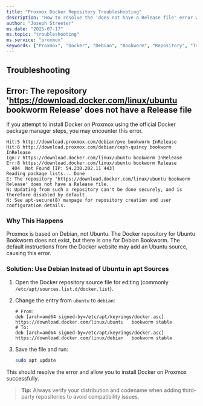 ```yaml
---
title: "Proxmox Docker Repository Troubleshooting"
description: "How to resolve the 'does not have a Release file' error when installing Docker on Proxmox (Debian Bookworm)."
author: "Joseph Streeter"
ms.date: "2025-07-17"
ms.topic: "troubleshooting"
ms.service: "proxmox"
keywords: ["Proxmox", "Docker", "Debian", "Bookworm", "Repository", "Troubleshooting"]
---
```


## Troubleshooting

## Error: The repository '<https://download.docker.com/linux/ubuntu> bookworm Release' does not have a Release file

If you attempt to install Docker on Proxmox using the official Docker package manager steps, you may encounter this error.

```terminal
Hit:5 http://download.proxmox.com/debian/pve bookworm InRelease
Hit:6 http://download.proxmox.com/debian/ceph-quincy bookworm InRelease
Ign:7 https://download.docker.com/linux/ubuntu bookworm InRelease
Err:8 https://download.docker.com/linux/ubuntu bookworm Release
  404  Not Found [IP: 54.230.202.11 443]
Reading package lists... Done
E: The repository 'https://download.docker.com/linux/ubuntu bookworm Release' does not have a Release file.
N: Updating from such a repository can't be done securely, and is therefore disabled by default.
N: See apt-secure(8) manpage for repository creation and user configuration details.
```

### Why This Happens

Proxmox is based on Debian, not Ubuntu. The Docker repository for Ubuntu Bookworm does not exist, but there is one for Debian Bookworm. The default instructions from the Docker website may add an Ubuntu source, causing this error.

### Solution: Use Debian Instead of Ubuntu in apt Sources

1. Open the Docker repository source file for editing (commonly `/etc/apt/sources.list.d/docker.list`).
2. Change the entry from `ubuntu` to `debian`:

    ```text
    # From:
    deb [arch=amd64 signed-by=/etc/apt/keyrings/docker.asc] https://download.docker.com/linux/ubuntu   bookworm stable
    # To:
    deb [arch=amd64 signed-by=/etc/apt/keyrings/docker.asc] https://download.docker.com/linux/debian   bookworm stable
    ```

3. Save the file and run:

    ```bash
    sudo apt update
    ```

This should resolve the error and allow you to install Docker on Proxmox successfully.

> **Tip:** Always verify your distribution and codename when adding third-party repositories to avoid compatibility issues.
